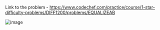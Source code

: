 Link to the problem - https://www.codechef.com/practice/course/1-star-difficulty-problems/DIFF1200/problems/EQUALIZEAB


![image](https://github.com/Haleshot/Competitive-Programming/assets/57552973/24dc4f24-86c6-48c8-8f97-38ebea868f88)
